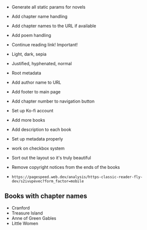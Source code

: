 -  Generate all static params for novels
-  Add chapter name handling
-  Add chapter names to the URL if available
-  Add poem handling

-  Continue reading link! Important!

-  Light, dark, sepia
-  Justified, hyphenated, normal

-  Root metadata
-  Add author name to URL
-  Add footer to main page
-  Add chapter number to navigation button
-  Set up Ko-fi account
-  Add more books
-  Add description to each book
-  Set up metadata properly
-  work on checkbox system
-  Sort out the layout so it's truly beautiful
-  Remove copyright notices from the ends of the books
-  `https://pagespeed.web.dev/analysis/https-classic-reader-fly-dev/s2ivupevec?form_factor=mobile`

## Books with chapter names

-  Cranford
-  Treasure Island
-  Anne of Green Gables
-  Little Women
